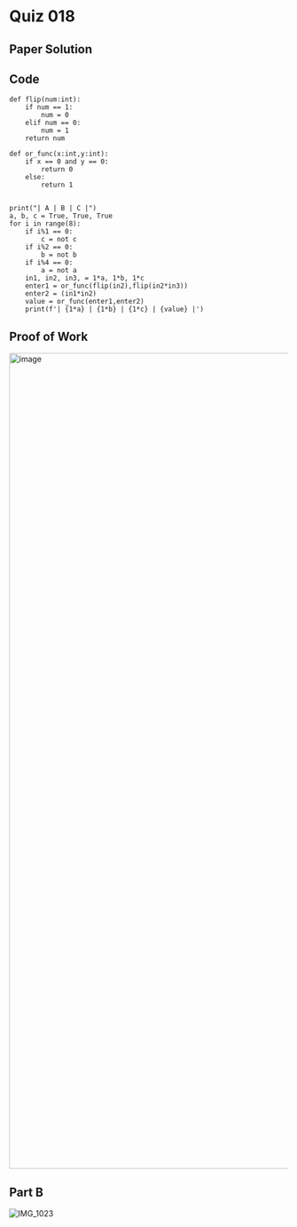 # Quiz 018

## Paper Solution


## Code

```
def flip(num:int):
    if num == 1:
        num = 0
    elif num == 0:
        num = 1
    return num

def or_func(x:int,y:int):
    if x == 0 and y == 0:
        return 0
    else:
        return 1


print("| A | B | C |")
a, b, c = True, True, True
for i in range(8):
    if i%1 == 0:
        c = not c
    if i%2 == 0:
        b = not b
    if i%4 == 0:
        a = not a
    in1, in2, in3, = 1*a, 1*b, 1*c
    enter1 = or_func(flip(in2),flip(in2*in3))
    enter2 = (in1*in2)
    value = or_func(enter1,enter2)
    print(f'| {1*a} | {1*b} | {1*c} | {value} |')
```

## Proof of Work

<img width="1470" alt="image" src="https://github.com/user-attachments/assets/c63d4954-2305-452b-93d9-ce2cec42ee34">

## Part B

![IMG_1023](https://github.com/user-attachments/assets/0fb90f96-e8a8-439d-902a-fcc20cce885d)

